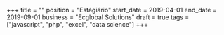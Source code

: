+++
title = ""
position = "Estágiário"
start_date = 2019-04-01
end_date = 2019-09-01
business = "Ecglobal Solutions"
draft = true
tags = ["javascript", "php", "excel", "data science"]
+++